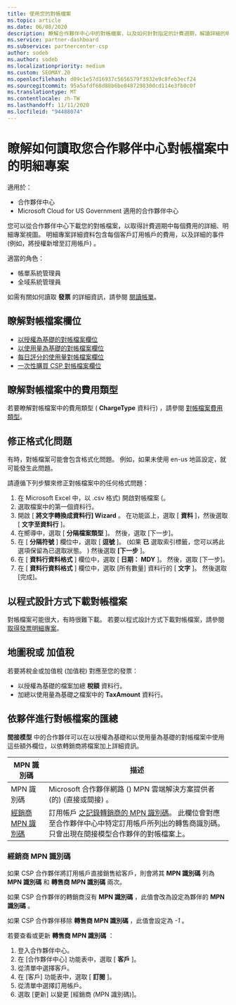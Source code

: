 ```yaml
---
title: 使用您的對帳檔案
ms.topic: article
ms.date: 06/08/2020
description: 瞭解合作夥伴中心中的對帳檔案，以及如何針對指定的計費週期，解讀詳細的明細專案查看費用。
ms.service: partner-dashboard
ms.subservice: partnercenter-csp
author: sodeb
ms.author: sodeb
ms.localizationpriority: medium
ms.custom: SEOMAY.20
ms.openlocfilehash: d09c1e57d16937c5656579f3932e9c8feb3ecf24
ms.sourcegitcommit: 95a5afdf68d88b6be848729830dcd114e3fb0c0f
ms.translationtype: MT
ms.contentlocale: zh-TW
ms.lasthandoff: 11/11/2020
ms.locfileid: "94488074"
---
```

# <a name="learn-how-to-read-the-line-items-in-your-partner-center-reconciliation-files"></a>瞭解如何讀取您合作夥伴中心對帳檔案中的明細專案

適用於：

- 合作夥伴中心
- Microsoft Cloud for US Government 適用的合作夥伴中心

您可以從合作夥伴中心下載您的對帳檔案，以取得計費週期中每個費用的詳細、明細專案視圖。 明細專案詳細資料包含每個客戶訂用帳戶的費用，以及詳細的事件 (例如，將授權新增至訂用帳戶) 。

適當的角色：

- 帳單系統管理員
- 全域系統管理員

如需有關如何讀取 **發票** 的詳細資訊，請參閱 [閱讀帳單](read-your-bill.md)。

## <a name="understand-reconciliation-file-fields"></a>瞭解對帳檔案欄位

- [以授權為基礎的對帳檔案欄位](license-based-recon-files.md)
- [以使用量為基礎的對帳檔案欄位](usage-based-recon-files.md)
- [每日評分的使用量對帳檔案欄位](daily-rated-usage-recon-files.md)
- [一次性購買 CSP 對帳檔案欄位](modern-invoice-reconciliation-file.md)

## <a name="understand-charge-types-in-reconciliation-files"></a>瞭解對帳檔案中的費用類型

若要瞭解對帳檔案中的費用類型 ( **ChargeType** 資料行) ，請參閱 [對帳檔案費用類型](recon-file-charge-types.md)。

## <a name="fix-formatting-issues"></a>修正格式化問題

有時，對帳檔案可能會包含格式化問題。 例如，如果未使用 en-us 地區設定，就可能發生此問題。

請遵循下列步驟來修正對帳檔案中的任何格式問題：

1. 在 Microsoft Excel 中，以 .csv 格式) 開啟對帳檔案 (。
2. 選取檔案中的第一個資料行。
3. 開啟 [ **將文字轉換成資料行] Wizard** 。 在功能區上，選取 [ **資料** ]，然後選取 [ **文字至資料行** ]。
4. 在嚮導中，選取 [ **分隔檔案類型** ]。 然後，選取 [下一步]。
5. 在 [ **分隔符號** ] 欄位中，選取 [ **逗號** ]。  (如果 **已** 選取索引標籤，您可以將此選項保留為已選取狀態。 ) 然後選取 **[下一步** ]。
6. 在 [ **資料行資料格式** ] 欄位中，選取 [ **日期： MDY** ]。 然後，選取 [下一步]。
7. 在 [ **資料行資料格式** ] 欄位中，選取 [所有數量] 資料行的 [ **文字** ]。 然後選取 [完成]。

## <a name="download-reconciliation-files-programmatically"></a>以程式設計方式下載對帳檔案

對帳檔案可能很大，有時很難下載。 若要以程式設計方式下載對帳檔案，請參閱 [取得發票明細專案](/partner-center/develop/get-invoiceline-items)。

## <a name="map-taxes-or-vat"></a>地圖稅或 加值稅

若要將稅金或加值稅 (加值稅) 對應至您的發票：

- 以授權為基礎的檔案加總 **稅額** 資料行。
- 加總以使用量為基礎之檔案中的 **TaxAmount** 資料行。

## <a name="itemize-reconciliation-files-by-partner"></a>依夥伴進行對帳檔案的匯總

**間接模型** 中的合作夥伴可以在以授權為基礎和以使用量為基礎的對帳檔案中使用這些額外欄位，以依轉銷商將檔案加上詳細資訊。

| MPN 識別碼 | 描述 |
| ------ | ----------- |
| MPN 識別碼 | Microsoft 合作夥伴網路 () MPN 雲端解決方案提供者 (的)  (直接或間接) 。 |
| [經銷商 MPN 識別碼](#reseller-mpn-id) | 訂用帳戶 [之記錄轉銷商的 MPN 識別碼](#reseller-mpn-id)。 此欄位會對應至合作夥伴中心中特定訂用帳戶所列出的轉售商識別碼。 只會出現在間接模型合作夥伴的對帳檔案上。 |

### <a name="reseller-mpn-id"></a>經銷商 MPN 識別碼

如果 CSP 合作夥伴將訂用帳戶直接銷售給客戶，則會將其 **MPN 識別碼** 列為 **MPN 識別碼** 和 **轉售商 MPN 識別碼** 兩次。

如果 CSP 合作夥伴的轉銷商沒有 **MPN 識別碼** ，此值會改為設定為夥伴的 **MPN 識別碼** 。

如果 CSP 合作夥伴移除 **轉售商 MPN 識別碼** ，此值會設定為 *-1* 。

若要查看或更新 **轉售商 MPN 識別碼** ：

1. 登入合作夥伴中心。
2. 在 [合作夥伴中心] 功能表中，選取 [ **客戶** ]。
3. 從清單中選擇客戶。
4. 在 [客戶] 功能表中，選取 [ **訂閱** ]。
5. 從清單中選擇訂用帳戶。
6. 選取 \[更新\] 以變更 \[經銷商 (MPN 識別碼)\]。